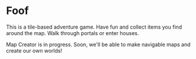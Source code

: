 # Foof

This is a tile-based adventure game. Have fun and collect items you find around the map. Walk through portals or enter houses.

Map Creator is in progress. Soon, we'll be able to make navigable maps and create our own worlds!
